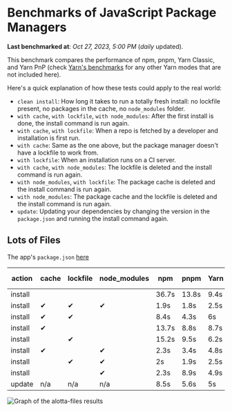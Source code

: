 # Benchmarks of JavaScript Package Managers

**Last benchmarked at**: _Oct 27, 2023, 5:00 PM_ (_daily_ updated).

This benchmark compares the performance of npm, pnpm, Yarn Classic, and Yarn PnP (check [Yarn's benchmarks](https://yarnpkg.com/benchmarks) for any other Yarn modes that are not included here).

Here's a quick explanation of how these tests could apply to the real world:

- `clean install`: How long it takes to run a totally fresh install: no lockfile present, no packages in the cache, no `node_modules` folder.
- `with cache`, `with lockfile`, `with node_modules`: After the first install is done, the install command is run again.
- `with cache`, `with lockfile`: When a repo is fetched by a developer and installation is first run.
- `with cache`: Same as the one above, but the package manager doesn't have a lockfile to work from.
- `with lockfile`: When an installation runs on a CI server.
- `with cache`, `with node_modules`: The lockfile is deleted and the install command is run again.
- `with node_modules`, `with lockfile`: The package cache is deleted and the install command is run again.
- `with node_modules`: The package cache and the lockfile is deleted and the install command is run again.
- `update`: Updating your dependencies by changing the version in the `package.json` and running the install command again.

## Lots of Files

The app's `package.json` [here](https://github.com/pnpm/pnpm.io/blob/main/benchmarks/fixtures/alotta-files/package.json)

| action  | cache | lockfile | node_modules| npm | pnpm | Yarn | Yarn PnP |
| ---     | ---   | ---      | ---         | --- | ---  | ---  | ---      |
| install |       |          |             | 36.7s | 13.8s | 9.4s | 5.2s |
| install | ✔     | ✔        | ✔           | 1.9s | 1.8s | 2.5s | n/a |
| install | ✔     | ✔        |             | 8.4s | 4.3s | 6s | 2.1s |
| install | ✔     |          |             | 13.7s | 8.8s | 8.7s | 4.6s |
| install |       | ✔        |             | 15.2s | 9.5s | 6.2s | 2.1s |
| install | ✔     |          | ✔           | 2.3s | 3.4s | 4.8s | n/a |
| install |       | ✔        | ✔           | 2s | 1.9s | 2.5s | n/a |
| install |       |          | ✔           | 2.3s | 8.9s | 4.9s | n/a |
| update  | n/a | n/a | n/a | 8.5s | 5.6s | 5s | 4.5s |

<img alt="Graph of the alotta-files results" src="/img/benchmarks/alotta-files.svg" />